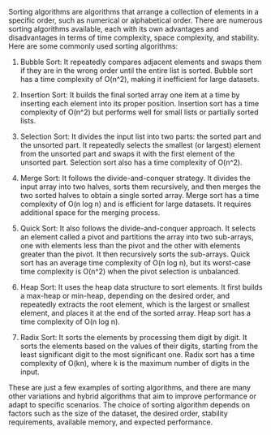 Sorting algorithms are algorithms that arrange a collection of elements in a specific order, such as numerical or alphabetical order. There are numerous sorting algorithms available, each with its own advantages and disadvantages in terms of time complexity, space complexity, and stability. Here are some commonly used sorting algorithms:

1. Bubble Sort: It repeatedly compares adjacent elements and swaps them if they are in the wrong order until the entire list is sorted. Bubble sort has a time complexity of O(n^2), making it inefficient for large datasets.

2. Insertion Sort: It builds the final sorted array one item at a time by inserting each element into its proper position. Insertion sort has a time complexity of O(n^2) but performs well for small lists or partially sorted lists.

3. Selection Sort: It divides the input list into two parts: the sorted part and the unsorted part. It repeatedly selects the smallest (or largest) element from the unsorted part and swaps it with the first element of the unsorted part. Selection sort also has a time complexity of O(n^2).

4. Merge Sort: It follows the divide-and-conquer strategy. It divides the input array into two halves, sorts them recursively, and then merges the two sorted halves to obtain a single sorted array. Merge sort has a time complexity of O(n log n) and is efficient for large datasets. It requires additional space for the merging process.

5. Quick Sort: It also follows the divide-and-conquer approach. It selects an element called a pivot and partitions the array into two sub-arrays, one with elements less than the pivot and the other with elements greater than the pivot. It then recursively sorts the sub-arrays. Quick sort has an average time complexity of O(n log n), but its worst-case time complexity is O(n^2) when the pivot selection is unbalanced.

6. Heap Sort: It uses the heap data structure to sort elements. It first builds a max-heap or min-heap, depending on the desired order, and repeatedly extracts the root element, which is the largest or smallest element, and places it at the end of the sorted array. Heap sort has a time complexity of O(n log n).

7. Radix Sort: It sorts the elements by processing them digit by digit. It sorts the elements based on the values of their digits, starting from the least significant digit to the most significant one. Radix sort has a time complexity of O(kn), where k is the maximum number of digits in the input.

These are just a few examples of sorting algorithms, and there are many other variations and hybrid algorithms that aim to improve performance or adapt to specific scenarios. The choice of sorting algorithm depends on factors such as the size of the dataset, the desired order, stability requirements, available memory, and expected performance.

